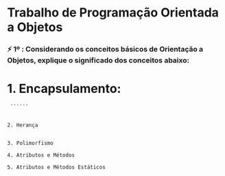# Trabalho de Programação Orientada a  Objetos

### ⚡️ 1º : Considerando os conceitos básicos de Orientação a Objetos, explique o significado dos conceitos abaixo:
# 1. Encapsulamento:
     ``````
    
    
    2. Herança
    
    
    3. Polimorfismo
    
    4. Atributos e Métodos
    
    5. Atributos e Métodos Estáticos





